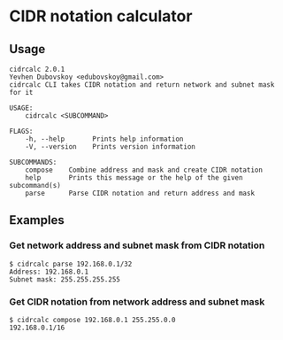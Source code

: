 # CIDR notation calculator

## Usage
```shell
cidrcalc 2.0.1
Yevhen Dubovskoy <edubovskoy@gmail.com>
cidrcalc CLI takes CIDR notation and return network and subnet mask for it

USAGE:
    cidrcalc <SUBCOMMAND>

FLAGS:
    -h, --help       Prints help information
    -V, --version    Prints version information

SUBCOMMANDS:
    compose    Combine address and mask and create CIDR notation
    help       Prints this message or the help of the given subcommand(s)
    parse      Parse CIDR notation and return address and mask
```

## Examples
### Get network address and subnet mask from CIDR notation
```shell
$ cidrcalc parse 192.168.0.1/32
Address: 192.168.0.1
Subnet mask: 255.255.255.255
```

### Get CIDR notation from network address and subnet mask
```shell
$ cidrcalc compose 192.168.0.1 255.255.0.0
192.168.0.1/16
```
